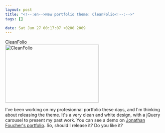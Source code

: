 ```yaml
--- 
layout: post
title: "<!--:en-->New portfolio theme: CleanFolio<!--:-->"
tags: []

date: Sat Jun 27 00:17:07 +0200 2009
---
```

<div class="image-with-caption aligncenter" style="width:300px"><div class="caption">CleanFolio</div><a href="http://cdn.jfoucher.com/uploads/2009/06/screenshot.png"><img class="size-medium wp-image-130" title="CleanFolio" src="http://cdn.jfoucher.com/uploads/2009/06/screenshot-300x187.png" alt="CleanFolio" width="300" height="187" /></a></div>

I've been working on my profesionnal portfolio these days, and I'm thinking about releasing the theme. It's a very clean and white design, with a jQuery carousel to present my past work. You can see a demo on <a href="http://jfoucher.fr">Jonathan Foucher's portfolio</a>. So, should I release it? Do you like it?
